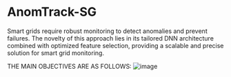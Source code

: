 # AnomTrack-SG
Smart grids require robust monitoring to detect anomalies and prevent failures. The novelty of this approach lies in its tailored DNN architecture combined with optimized feature selection, providing a scalable and precise solution for smart grid monitoring.


THE MAIN OBJECTIVES ARE AS FOLLOWS:
![image](https://github.com/user-attachments/assets/fd1b0e49-0082-4088-894d-7b7cf7454b12)
